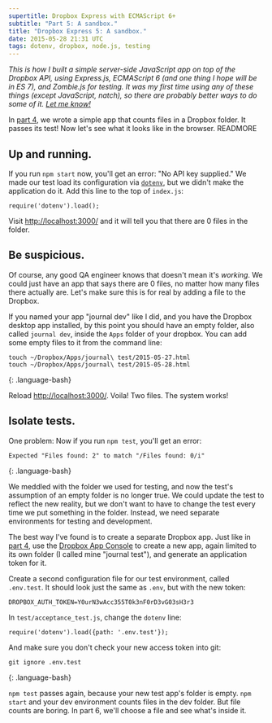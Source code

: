 ```yaml
---
supertitle: Dropbox Express with ECMAScript 6+
subtitle: "Part 5: A sandbox."
title: "Dropbox Express 5: A sandbox."
date: 2015-05-28 21:31 UTC
tags: dotenv, dropbox, node.js, testing 
---
```


*This is how I built a simple server-side JavaScript app on top of the
Dropbox API, using Express.js, ECMAScript 6 (and one thing I hope will
be in ES 7), and Zombie.js for testing. It was my first time using any
of these things (except JavaScript, natch), so there are probably
better ways to do some of it. [Let me know!][contact]*

In [part 4], we wrote a simple app that counts files in a Dropbox
folder. It passes its test! Now let's see what it looks like in the
browser.
READMORE

## Up and running.

If you run `npm start` now, you'll get an error: "No API key supplied."
We made our test load its configuration via [`dotenv`][dotenv], but we didn't
make the application do it. Add this line to the top of `index.js`:

~~~
require('dotenv').load();
~~~

Visit <http://localhost:3000/> and it will tell you that there are
0 files in the folder.

## Be suspicious.

Of course, any good QA engineer knows that doesn't mean it's *working*.
We could just have an app that says there are 0 files, no matter how many
files there actually are. Let's make sure this is for real by adding a
file to the Dropbox.

If you named your app "journal dev" like I did, and you have the Dropbox
desktop app installed, by this point you should have an empty folder, also
called `journal dev`, inside the `Apps` folder of your dropbox. You can
add some empty files to it from the command line:

~~~
touch ~/Dropbox/Apps/journal\ test/2015-05-27.html
touch ~/Dropbox/Apps/journal\ test/2015-05-28.html
~~~
{: .language-bash}

Reload <http://localhost:3000/>. Voila! Two files. The system works!
 
## Isolate tests.

One problem: Now if you run `npm test`, you'll get an error:

~~~
Expected "Files found: 2" to match "/Files found: 0/i"
~~~
{: .language-bash}

We meddled with the folder we used for testing, and now the test's
assumption of an empty folder is no longer true. We could update
the test to reflect the new reality, but we don't want to have to
change the test every time we put something in the folder. Instead,
we need separate environments for testing and development.

The best way I've found is to create a separate Dropbox app. Just like
in [part 4][part-4-dropbox-app], use the [Dropbox App Console] to create
a new app, again limited to its own folder (I called mine "journal test"),
and generate an application token for it.

Create a second configuration file for our test environment, called
`.env.test`. It should look just the same as `.env`, but with the new
token:

~~~
DROPBOX_AUTH_TOKEN=Y0urN3wAcc355T0k3nF0rD3vG03sH3r3
~~~

In `test/acceptance_test.js`, change the `dotenv` line:

~~~
require('dotenv').load({path: '.env.test'});
~~~

And make sure you don't check your new access token into git:

~~~
git ignore .env.test
~~~
{: .language-bash}

`npm test` passes again, because your new test app's folder is empty.
`npm start` and your dev environment counts files in the dev folder.
But file counts are boring. In part 6, we'll choose a file and see
what's inside it.

[contact]: #comments
[part 4]: /2015/05/25/dropbox-express-4-dropbox-at-last.html
[dotenv]: https://www.npmjs.com/package/dotenv
[part-4-dropbox-app]: /2015/05/25/dropbox-express-4-dropbox-at-last.html#a-test-app 
[dropbox app console]: https://www.dropbox.com/developers/apps
